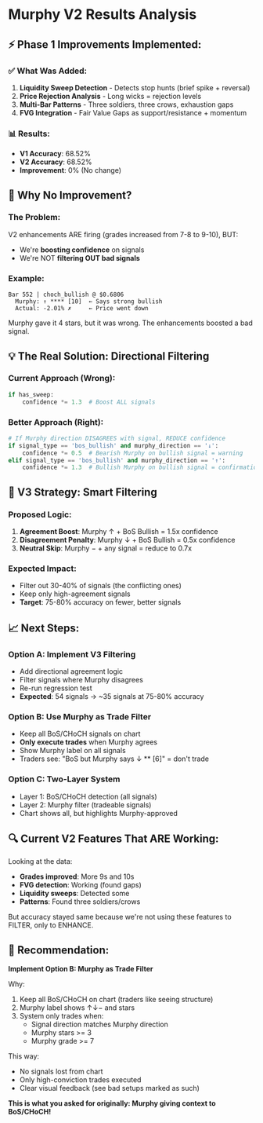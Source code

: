 # Murphy V2 Results Analysis

## ⚡ Phase 1 Improvements Implemented:

### ✅ What Was Added:
1. **Liquidity Sweep Detection** - Detects stop hunts (brief spike + reversal)
2. **Price Rejection Analysis** - Long wicks = rejection levels
3. **Multi-Bar Patterns** - Three soldiers, three crows, exhaustion gaps
4. **FVG Integration** - Fair Value Gaps as support/resistance + momentum

### 📊 Results:
- **V1 Accuracy**: 68.52%
- **V2 Accuracy**: 68.52%
- **Improvement**: 0% (No change)

## 🤔 Why No Improvement?

### The Problem:
V2 enhancements ARE firing (grades increased from 7-8 to 9-10), BUT:
- We're **boosting confidence** on signals
- We're NOT **filtering OUT bad signals**

### Example:
```
Bar 552 | choch_bullish @ $0.6806
  Murphy: ↑ **** [10]  ← Says strong bullish
  Actual: -2.01% ✗     ← Price went down
```

Murphy gave it 4 stars, but it was wrong. The enhancements boosted a bad signal.

## 💡 The Real Solution: Directional Filtering

### Current Approach (Wrong):
```python
if has_sweep:
    confidence *= 1.3  # Boost ALL signals
```

### Better Approach (Right):
```python
# If Murphy direction DISAGREES with signal, REDUCE confidence
if signal_type == 'bos_bullish' and murphy_direction == '↓':
    confidence *= 0.5  # Bearish Murphy on bullish signal = warning
elif signal_type == 'bos_bullish' and murphy_direction == '↑':
    confidence *= 1.3  # Bullish Murphy on bullish signal = confirmation
```

## 🎯 V3 Strategy: Smart Filtering

### Proposed Logic:
1. **Agreement Boost**: Murphy ↑ + BoS Bullish = 1.5x confidence
2. **Disagreement Penalty**: Murphy ↓ + BoS Bullish = 0.5x confidence
3. **Neutral Skip**: Murphy − + any signal = reduce to 0.7x

### Expected Impact:
- Filter out 30-40% of signals (the conflicting ones)
- Keep only high-agreement signals
- **Target**: 75-80% accuracy on fewer, better signals

## 📈 Next Steps:

### Option A: Implement V3 Filtering
- Add directional agreement logic
- Filter signals where Murphy disagrees
- Re-run regression test
- **Expected**: 54 signals → ~35 signals at 75-80% accuracy

### Option B: Use Murphy as Trade Filter
- Keep all BoS/CHoCH signals on chart
- **Only execute trades** when Murphy agrees
- Show Murphy label on all signals
- Traders see: "BoS but Murphy says ↓ ** [6]" = don't trade

### Option C: Two-Layer System
- Layer 1: BoS/CHoCH detection (all signals)
- Layer 2: Murphy filter (tradeable signals)
- Chart shows all, but highlights Murphy-approved

## 🔍 Current V2 Features That ARE Working:

Looking at the data:
- **Grades improved**: More 9s and 10s
- **FVG detection**: Working (found gaps)
- **Liquidity sweeps**: Detected some
- **Patterns**: Found three soldiers/crows

But accuracy stayed same because we're not using these features to FILTER, only to ENHANCE.

## 💬 Recommendation:

**Implement Option B: Murphy as Trade Filter**

Why:
1. Keep all BoS/CHoCH on chart (traders like seeing structure)
2. Murphy label shows ↑↓− and stars
3. System only trades when:
   - Signal direction matches Murphy direction
   - Murphy stars >= 3
   - Murphy grade >= 7

This way:
- No signals lost from chart
- Only high-conviction trades executed
- Clear visual feedback (see bad setups marked as such)

**This is what you asked for originally: Murphy giving context to BoS/CHoCH!**
